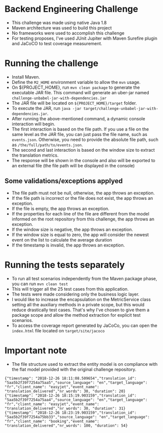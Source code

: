 # Backend Engineering Challenge

- This challenge was made using native Java 1.8
- Maven architecture was used to build this project
- No frameworks were used to accomplish this challenge
- For testing proposes, I've used JUnit Jupiter with Maven Surefire plugin and JaCoCO to test coverage measurement.

# Running the challenge

- Install Maven.
- Define the `M2_HOME` environment variable to allow the `mvn` usage.
- On ${PROJECT_HOME}, run ``mvn clean package`` to generate the executable JAR file. This command will generate an uber-jar named `challenge-unbabel-jar-with-dependencies.jar`
- The JAR file will be located on `${PROJECT_HOME}/target` folder.
- To execute the JAR, run ```java -jar target/challenge-unbabel-jar-with-dependencies.jar```.
- After running the above-mentioned command, a dynamic console interaction will begin.
- The first interaction is based on the file path. If you use a file on the same level as the JAR file, you can just pass the file name, such as `events.json`. Otherwise, you need to provide the absolute file path, such as `/the/full/path/to/events.json`.
- The second and last interaction is based on the window size to extract the translation metrics.
- The response will be shown in the console and also will be exported to an external file (the file path will be displayed in the console)

## Some validations/exceptions applyed

- The file path must not be null, otherwise, the app throws an exception.
- If the file path is incorrect or the file does not exist, the app throws an exception.
- If the file is empty, the app throws an exception.
- If the properties for each line of the file are different from the model informed on the root repository from this challenge, the app throws an exception.
- If the window size is negative, the app throws an exception.
- If the window size is equal to zero, the app will consider the newest event on the list to calculate the average duration
- If the timestamp is invalid, the app throws an exception.

# Running the tests separately

- To run all test scenarios independently from the Maven package phase, you can run ```mvn clean test```
- This will trigger all the 25 test cases from this application.
- The tests were made considering only the business logic layer.
- I would like to increase the encapsulation on the MetricService class setting all the auxiliary methods in a private scope, but this would reduce drastically test cases. That's why I've chosen to give them a package scope and allow the method extraction for explicit test scenarios.
- To access the coverage report generated by JaCoCo, you can open the `index.html` file located on `target/site/jacoco` 

# Important note

- The file structure used to extract the entity model is on compliance with the flat model provided with the original challenge repository.
````
{"timestamp": "2018-12-26 18:11:08.509654","translation_id": "5aa5b2f39f7254a75aa5","source_language": "en","target_language": "fr","client_name": "easyjet","event_name": "translation_delivered","nr_words": 30, "duration": 20}
{"timestamp": "2018-12-26 18:15:19.903159","translation_id": "5aa5b2f39f7254a75aa4","source_language": "en","target_language": "fr","client_name": "easyjet","event_name": "translation_delivered","nr_words": 30, "duration": 31}
{"timestamp": "2018-12-26 18:23:19.903159","translation_id": "5aa5b2f39f7254a75bb33","source_language": "en","target_language": "fr","client_name": "booking","event_name": "translation_delivered","nr_words": 100, "duration": 54}
````
